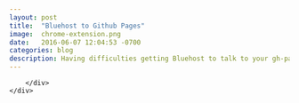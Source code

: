 ```yaml
---
layout: post
title:  "Bluehost to Github Pages"
image:	chrome-extension.png
date:   2016-06-07 12:04:53 -0700
categories: blog
description: Having difficulties getting Bluehost to talk to your gh-pages branch? Yeah, it's tricky. 
---
```



<div class="row">
	<div class="col-xs-12 col-sm-12 col-md-8 col-md-offset-2 col-lg-8 col-lg-offset-2">
		<div class="row">
			


		</div>
	</div>
</div>